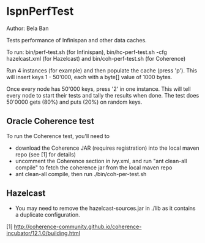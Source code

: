 
IspnPerfTest
============

Author: Bela Ban

Tests performance of Infinispan and other data caches.

To run: bin/perf-test.sh (for Infinispan), bin/hc-perf-test.sh -cfg hazelcast.xml (for Hazelcast)
        and bin/coh-perf-test.sh (for Coherence)

Run 4 instances (for example) and then populate the cache (press 'p'). This will insert keys 1 - 50'000, each with
a byte[] value of 1000 bytes.

Once every node has 50'000 keys, press '2' in one instance. This will tell every
node to start their tests and tally the results when done. The test does 50'0000 gets (80%) and puts (20%) on random
keys.


Oracle Coherence test
---------------------
To run the Coherence test, you'll need to
* download the Coherence JAR (requires registration) into the local maven repo (see [1] for details)
* uncomment the Coherence section in ivy.xml, and run "ant clean-all compile" to fetch the coherence jar from
  the local maven repo
* ant clean-all compile, then run ./bin/coh-per-test.sh

Hazelcast
---------
* You may need to remove the hazelcast-sources.jar in ./lib as it contains a duplicate configuration.


[1] http://coherence-community.github.io/coherence-incubator/12.1.0/building.html